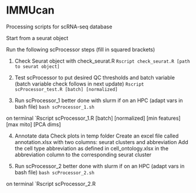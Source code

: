# IMMUcan

Processing scripts for scRNA-seq database

Start from a seurat object

Run the following scProcessor steps (fill in squared brackets)

1. Check Seurat object with check_seurat.R
`Rscript check_seurat.R [path to seurat object]`

2. Test scProcessor to put desired QC thresholds and batch variable (batch variable check follows in next update)
`Rscript scProcessor_test.R [batch] [normalized]`

3. Run scProcessor_1
better done with slurm if on an HPC (adapt vars in bash file)
`bash scProcessor_1.sh`

on terminal
`Rscript scProcessor_1.R [batch] [normalized] [min features] [max mito] [PCA dims]

4. Annotate data
Check plots in temp folder
Create an excel file called annotation.xlsx with two columns: seurat clusters and abbreviation
Add the cell type abbreviation as defined in cell_ontology.xlsx in the abbreviation column to the corresponding seurat cluster

5. Run scProcessor_2
better done with slurm if on an HPC (adapt vars in bash file)
`bash scProcessor_2.sh`

on terminal
`Rscript scProcessor_2.R
